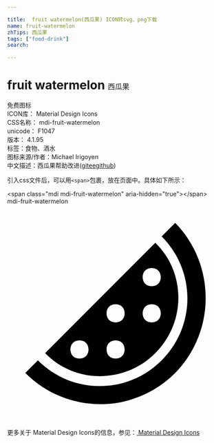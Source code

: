 ```yaml
---

title:  fruit watermelon(西瓜果) ICON转svg、png下载
name: fruit-watermelon
zhTips: 西瓜果
tags: ["food-drink"]
search: 

---
```


# fruit watermelon  <small style="font-size: 60%;font-weight: 100">西瓜果</small>


<div class="detail-page">
<p>
<span><span class="badge-success badge">免费图标</span> </span>
<br/>
<span>
ICON库：
<span class="badge-secondary badge">Material Design Icons</span> 
</span>
<br/>
<span>
CSS名称：
<span class="badge-secondary badge">mdi-fruit-watermelon</span> 
</span>
<br/>
<span>
unicode：
<span class="badge-secondary badge">F1047</span> 
<copy-btn content='F1047' btn-title=""></copy-btn>
<copy-btn :content='String.fromCodePoint(parseInt("F1047", 16))' btn-title="复制U"></copy-btn>
</span>
<br/>
<span>
版本：
<span class="badge-secondary badge">4.1.95</span> 
</span><br/><span>标签：<span class="badge-light badge"><router-link to="/tags/food-drink.html">食物、酒水</router-link></span></span>
<br/>
<span>图标来源/作者：<span class="badge-light badge">Michael Irigoyen</span></span> 
<br/>
<span class="zh-detail">中文描述：<span class="badge-primary badge">西瓜果</span><span class="help-link"><span>帮助改进</span>(<a href="https://gitee.com/liuwave/icon-helper/edit/master/json/material/fruit-watermelon.json" target="_blank" rel="noopener noreferrer">gitee</a><a href="https://github.com/liuwave/icon-helper/edit/master/json/material/fruit-watermelon.json" target="_blank" rel="noopener noreferrer">github</a></span>)</span><br/>
</p>
</div>
<div class="alert alert-dark">
  <i class="mdi mdi-fruit-watermelon mdi-48px"></i>
  <i class="mdi mdi-fruit-watermelon mdi-36px"></i>
  <i class="mdi mdi-fruit-watermelon mdi-24px"></i>
  <i class="mdi mdi-fruit-watermelon mdi-18px"></i>
</div>
<div>
  <p>引入css文件后，可以用<code>&lt;span&gt;</code>包裹，放在页面中。具体如下所示：    
  </p>
  <div class="alert alert-primary" style="font-size: 14px">
    &lt;span class="mdi mdi-fruit-watermelon" aria-hidden="true"&gt;&lt;/span&gt;
    <copy-btn content='<span class="mdi mdi-fruit-watermelon" aria-hidden="true"></span>'></copy-btn>
  </div>
  <div class="alert alert-secondary">
    <i class="mdi mdi-fruit-watermelon"
    style="font-size: 24px"
    aria-hidden="true"></i> mdi-fruit-watermelon
    <copy-btn content="mdi-fruit-watermelon" btn-title="复制图标名称"></copy-btn>
  </div>
</div>
<div id="svg" class="svg-wrap">
<svg xmlns="http://www.w3.org/2000/svg" viewBox="0 0 24 24"><path d="M16.4 16.4C19.8 13 19.8 7.5 16.4 4.2L4.2 16.4C7.5 19.8 13 19.8 16.4 16.4M16 7C16.6 7 17 7.4 17 8C17 8.6 16.6 9 16 9S15 8.6 15 8C15 7.4 15.4 7 16 7M16 11C16.6 11 17 11.4 17 12C17 12.6 16.6 13 16 13S15 12.6 15 12C15 11.4 15.4 11 16 11M12 11C12.6 11 13 11.4 13 12C13 12.6 12.6 13 12 13S11 12.6 11 12C11 11.4 11.4 11 12 11M12 15C12.6 15 13 15.4 13 16C13 16.6 12.6 17 12 17S11 16.6 11 16C11 15.4 11.4 15 12 15M8 17C7.4 17 7 16.6 7 16C7 15.4 7.4 15 8 15S9 15.4 9 16C9 16.6 8.6 17 8 17M18.6 18.6C14 23.2 6.6 23.2 2 18.6L3.4 17.2C7.2 21 13.3 21 17.1 17.2C20.9 13.4 20.9 7.3 17.1 3.5L18.6 2C23.1 6.6 23.1 14 18.6 18.6Z" /></svg>
</div>
<detail full-name='mdi-fruit-watermelon'></detail>
    
<div><p>更多关于 Material Design Icons的信息，参见：<a target="_blank" href="https://iconhelper.cn/material.html"> Material Design Icons</a>
</p></div>

